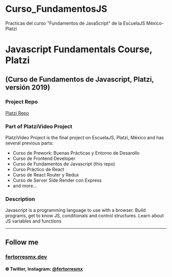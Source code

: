 # Curso_FundamentosJS
Practicas del curso "Fundamentos de JavaScript" de la EscuelaJS México-Platzi

# Javascript Fundamentals Course, Platzi

## (Curso de Fundamentos de Javascript, Platzi, versión 2019)

### Project Repo

[Platzi Repo](https://github.com/platzi/FundamentosJSCurso/)

### Part of PlatziVideo Project

PlatziVideo Project is the final project on EscuelaJS, Platzi, México and has several previous parts:

- Curso de Prework: Buenas Prácticas y Entorno de Desarollo
- Curso de Frontend Developer
- Curso de Fundamentos de Javascript (this repo)
- Curso Práctico de React
- Curso de React Router y Redux
- Curso de Server Side Render con Express
- and more...

### Description

Javascript is a programming language to use with a browser.
Build programs, get to know JS, conditionals and control structures.
Learn about JS variables and functions

---

## Follow me

### [fertorresmx.dev](https://www.fertorresmx.dev/)

#### :globe_with_meridians: Twitter, Instagram: [@fertorresmx](http://www.twitter/fertorresmx)
